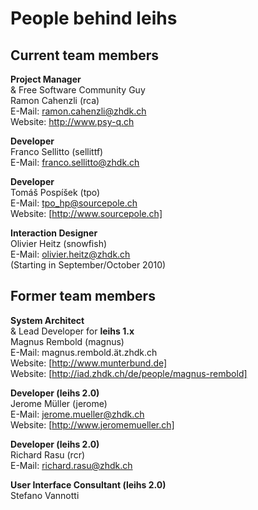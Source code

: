 # People behind leihs

## Current team members

**Project Manager**  
& Free Software Community Guy  
Ramon Cahenzli (rca)  
E-Mail: ramon.cahenzli@zhdk.ch  
Website: http://www.psy-q.ch

**Developer**  
Franco Sellitto (sellittf)  
E-Mail: franco.sellitto@zhdk.ch

**Developer**  
Tomáš Pospíšek (tpo)  
E-Mail: tpo_hp@sourcepole.ch  
Website: [http://www.sourcepole.ch]

**Interaction Designer**  
Olivier Heitz (snowfish)  
E-Mail: olivier.heitz@zhdk.ch  
(Starting in September/October 2010)



## Former team members

**System Architect**  
& Lead Developer for **leihs 1.x**  
Magnus Rembold (magnus)  
E-Mail: magnus.rembold.ät.zhdk.ch  
Website: [http://www.munterbund.de]  
Website: [http://iad.zhdk.ch/de/people/magnus-rembold]

**Developer (leihs 2.0)**  
Jerome Müller (jerome)  
E-Mail: jerome.mueller@zhdk.ch  
Website: [http://www.jeromemueller.ch]

**Developer (leihs 2.0)**  
Richard Rasu (rcr)  
E-Mail: richard.rasu@zhdk.ch

**User Interface Consultant (leihs 2.0)**  
Stefano Vannotti
